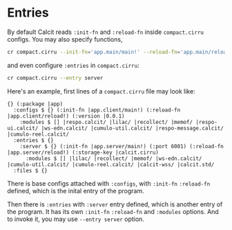 # Entries

By default Calcit reads `:init-fn` and `:reload-fn` inside `compact.cirru` configs. You may also specify functions,

```bash
cr compact.cirru --init-fn='app.main/main!' --reload-fn='app.main/reload!'
```

and even configure `:entries` in `compact.cirru`:

```bash
cr compact.cirru --entry server
```

Here's an example, first lines of a `compact.cirru` file may look like:

```cirru
{} (:package |app)
  :configs $ {} (:init-fn |app.client/main!) (:reload-fn |app.client/reload!) (:version |0.0.1)
    :modules $ [] |respo.calcit/ |lilac/ |recollect/ |memof/ |respo-ui.calcit/ |ws-edn.calcit/ |cumulo-util.calcit/ |respo-message.calcit/ |cumulo-reel.calcit/
  :entries $ {}
    :server $ {} (:init-fn |app.server/main!) (:port 6001) (:reload-fn |app.server/reload!) (:storage-key |calcit.cirru)
      :modules $ [] |lilac/ |recollect/ |memof/ |ws-edn.calcit/ |cumulo-util.calcit/ |cumulo-reel.calcit/ |calcit-wss/ |calcit.std/
  :files $ {}
```

There is base configs attached with `:configs`, with `:init-fn` `:reload-fn` defined, which is the inital entry of the program.

Then there is `:entries` with `:server` entry defined, which is another entry of the program. It has its own `:init-fn` `:reload-fn` and `:modules` options. And to invoke it, you may use `--entry server` option.
